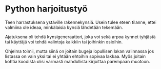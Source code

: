 # Python harjoitustyö

Teen harrastuksena ystäville rakennekynsiä.
Usein tulee eteen tilanne, ettei valmiina ole
ideaa, minkälaisia kynsiä lähdetään tekemään.

Ajatuksena oli tehdä kynsigeneraattori, joka voi
sekä arpoa kynnet tyhjästä tai käyttäjä voi tehdä valintoja
kaikkiin tai joihinkin osioihin.

Ohjelma toimii, mutta siinä on joitain bugeja lopullisen
lakan valinnassa jos listassa on vain
yksi tai ei yhtään ehtoihin sopivaa lakkaa.
Myös joitain kohtia koodista olisi varmasti mahdollista
kirjoittaa parempaan muotoon.